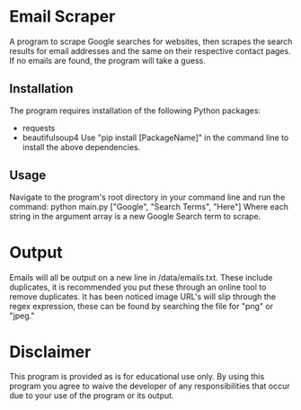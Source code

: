 # Email Scraper
A program to scrape Google searches for websites, then scrapes the search results for email addresses and the same on their respective contact pages. If no emails are found, the program will take a guess.

## Installation
The program requires installation of the following Python packages:
- requests
- beautifulsoup4
Use "pip install [PackageName]" in the command line to install the above dependencies.

## Usage
Navigate to the program's root directory in your command line and run the command:
python main.py ["Google", "Search Terms", "Here"]
Where each string in the argument array is a new Google Search term to scrape.

# Output
Emails will all be output on a new line in /data/emails.txt. These include duplicates, it is recommended you put these through an online tool to remove duplicates. It has been noticed image URL's will slip through the regex expression, these can be found by searching the file for "png" or "jpeg."

# Disclaimer
This program is provided as is for educational use only. By using this program you agree to waive the developer of any responsibilities that occur due to your use of the program or its output.

